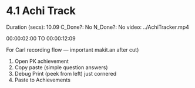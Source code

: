 # 4.1 Achi Track

Duration (secs): 10.09
C_Done?: No
N_Done?: No
video: ../AchiTracker.mp4

00:00:02:00 TO 00:00:12:09

For Carl recording flow — important makit.an after cut)

1. Open PK achievement
2. Copy paste (simple question answers)
3. Debug Print (peek from left) just cornered
4. Paste to Achievements